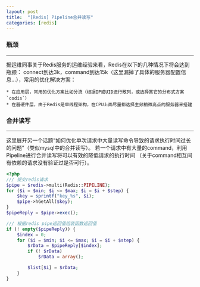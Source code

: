 ```yaml
---
layout: post
title:  "[Redis] Pipeline合并读写"
categories: [redis]
---
```


### 瓶颈
--------------------

据运维同事关于Redis服务的运维经验来看，Redis在以下的几种情况下将会达到瓶颈：
connect到达3k，command到达15k（这里漏掉了具体的服务器配置信息...），常用的优化解决方案：

```
* 在应用层，常用的优化方案比如分流（根据IP或UID进行散列，或选择其它的分布式方案`codis`）
* 在器硬件层，由于Redis是单线程架构，在CPU上面尽量都选择主频稍微高点的服务器来搭建
```


### 合并读写
--------------------

这里展开另一个话题“如何优化单次请求中大量读写命令导致的请求执行时间过长的问题”（类似mysql中的合并读写）。
若一个请求中有大量的command，利用Pipeline进行合并读写将可以有效的降低请求的执行时间
（关于command相互间有依赖的请求没有验证过是否可行）。

```php
<?php
/// 提交redis请求
$pipe = $redis->multi(Redis::PIPELINE);
for ($i = $min; $i <= $max; $i = $i + $step) {
	$key = sprintf("key_%s", $i);
	$pipe->hGetAll($key);
}
$pipeReply = $pipe->exec();

/// 根据redis pipe返回值组装函数返回值
if (! empty($pipeReply)) {
	$index = 0;
	for ($i = $min; $i <= $max; $i = $i + $step) {
		$rData = $pipeReply[$index];
		if (! $rData)
			$rData = array();

		$list[$i] = $rData;
	}
}
```
